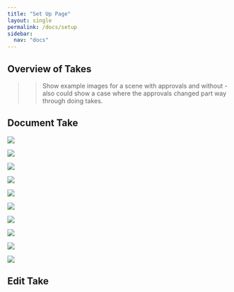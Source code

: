 ```yaml
---
title: "Set Up Page"
layout: single
permalink: /docs/setup
sidebar:
  nav: "docs"
---
```


## Overview of Takes

>> Show example images for a scene with approvals and without - also could
show a case where the approvals changed part way through doing takes.


## Document Take





![](/assets/images/takes-add-no-approval.png)

![](/assets/images/takes-add-with-approval.png)

![](/assets/images/takes-clapperboard.png)

![](/assets/images/takes-counter.png)

![](/assets/images/takes-list-1.png)

![](/assets/images/takes-list-1-with-approval.png)

![](/assets/images/takes-list-2.png)

![](/assets/images/takes-none.png)

![](/assets/images/takes-no-roll.png)

![](/assets/images/takes-with-roll.png)




## Edit Take

